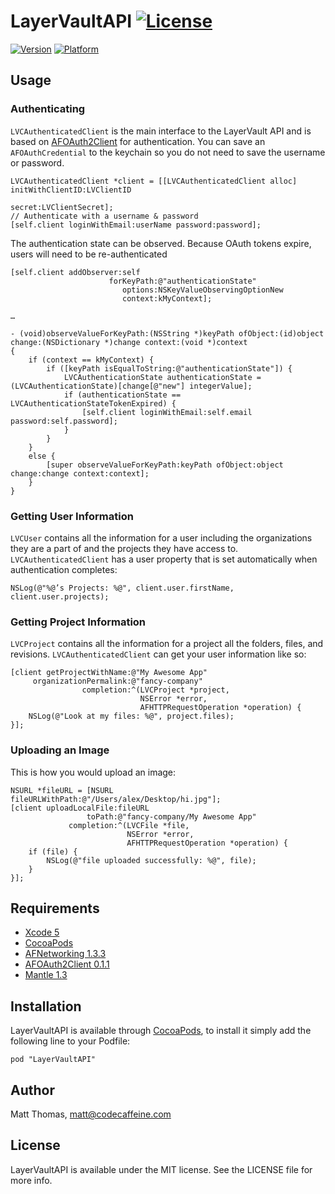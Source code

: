 # LayerVaultAPI [![License](https://go-shields.herokuapp.com/license-MIT-blue.png)](LICENSE)

[![Version](https://cocoapod-badges.herokuapp.com/v/LayerVaultAPI/badge.png)](http://cocoadocs.org/docsets/LayerVaultAPI)
[![Platform](https://cocoapod-badges.herokuapp.com/p/LayerVaultAPI/badge.png)](http://cocoadocs.org/docsets/LayerVaultAPI)

## Usage

### Authenticating
`LVCAuthenticatedClient` is the main interface to the LayerVault API and is based on [AFOAuth2Client](https://github.com/AFNetworking/AFOAuth2Client) for authentication. You can save an `AFOAuthCredential` to the keychain so you do not need to save the username or password.

``` objc
LVCAuthenticatedClient *client = [[LVCAuthenticatedClient alloc] initWithClientID:LVClientID
                                                                           secret:LVClientSecret];
// Authenticate with a username & password
[self.client loginWithEmail:userName password:password];
```

The authentication state can be observed. Because OAuth tokens expire, users will need to be re-authenticated

``` objc
[self.client addObserver:self
                      forKeyPath:@"authenticationState"
                         options:NSKeyValueObservingOptionNew
                         context:kMyContext];

…

- (void)observeValueForKeyPath:(NSString *)keyPath ofObject:(id)object change:(NSDictionary *)change context:(void *)context
{
    if (context == kMyContext) {
        if ([keyPath isEqualToString:@"authenticationState"]) {
            LVCAuthenticationState authenticationState = (LVCAuthenticationState)[change[@"new"] integerValue];
            if (authenticationState == LVCAuthenticationStateTokenExpired) {
                [self.client loginWithEmail:self.email password:self.password];
            }
        }
    }
    else {
        [super observeValueForKeyPath:keyPath ofObject:object change:change context:context];
    }
}
```

### Getting User Information
`LVCUser` contains all the information for a user including the organizations they are a part of and the projects they have access to. `LVCAuthenticatedClient` has a user property that is set automatically when authentication completes:
``` objc
NSLog(@"%@’s Projects: %@", client.user.firstName, client.user.projects);
```

### Getting Project Information
`LVCProject` contains all the information for a project all the folders, files, and revisions. `LVCAuthenticatedClient` can get your user information like so:
``` objc
[client getProjectWithName:@"My Awesome App"
     organizationPermalink:@"fancy-company"
                completion:^(LVCProject *project,
                             NSError *error,
                             AFHTTPRequestOperation *operation) {
    NSLog(@"Look at my files: %@", project.files);
}];

```

### Uploading an Image
This is how you would upload an image:
``` objc
NSURL *fileURL = [NSURL fileURLWithPath:@"/Users/alex/Desktop/hi.jpg"];
[client uploadLocalFile:fileURL
                 toPath:@"fancy-company/My Awesome App"
             completion:^(LVCFile *file,
                          NSError *error,
                          AFHTTPRequestOperation *operation) {
	if (file) {
		NSLog(@"file uploaded successfully: %@", file);
	}
}];

```


## Requirements

- [Xcode 5](https://itunes.apple.com/us/app/xcode/id497799835?mt=12)
- [CocoaPods](http://cocoapods.org)
- [AFNetworking 1.3.3](http://afnetworking.com)
- [AFOAuth2Client 0.1.1](https://github.com/AFNetworking/AFOAuth2Client)
- [Mantle 1.3](https://github.com/MantleFramework/Mantle)

## Installation

LayerVaultAPI is available through [CocoaPods](http://cocoapods.org), to install
it simply add the following line to your Podfile:

    pod "LayerVaultAPI"

## Author

Matt Thomas, matt@codecaffeine.com

## License

LayerVaultAPI is available under the MIT license. See the LICENSE file for more info.

